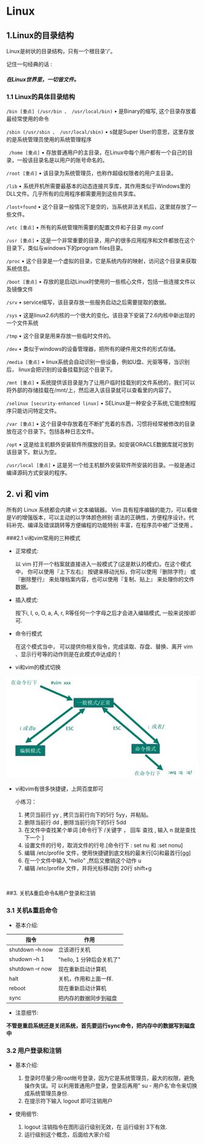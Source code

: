 # Linux

## 1.Linux的目录结构

Linux是树状的目录结构，只有一个根目录'/'。

记住一句经典的话 :

#####  在Linux世界里，一切皆文件。

### 1.1 Linux的具体目录结构 

`/bin [重点] (/usr/bin 、 /usr/local/bin)`                                                                                                             • 是Binary的缩写, 这个目录存放着最经常使用的命令

`/sbin (/usr/sbin 、 /usr/local/sbin)`                                                                                                                                   • s就是Super User的意思，这里存放的是系统管理员使用的系统管理程序 

` /home [重点]`
• 存放普通用户的主目录，在Linux中每个用户都有一个自己的目录，一般该目录名是以用户的账号命名的。

 `/root [重点]`
• 该目录为系统管理员，也称作超级权限者的用户主目录。 

`/lib`
• 系统开机所需要最基本的动态连接共享库，其作用类似于Windows里的DLL文件。几乎所有的应用程序都需要用到这些共享库。

`/lost+found`
• 这个目录一般情况下是空的，当系统非法关机后，这里就存放了一些文件。

`/etc [重点]`
• 所有的系统管理所需要的配置文件和子目录 my.conf

`/usr [重点]`
• 这是一个非常重要的目录，用户的很多应用程序和文件都放在这个目录下，类似与windows下的program files目录。 

`/proc`
• 这个目录是一个虚拟的目录，它是系统内存的映射，访问这个目录来获取系统信息。

`/boot [重点]`
• 存放的是启动Linux时使用的一些核心文件，包括一些连接文件以及镜像文件

`/srv`
• service缩写，该目录存放一些服务启动之后需要提取的数据。

`/sys`
• 这是linux2.6内核的一个很大的变化。该目录下安装了2.6内核中新出现的一个文件系统

`/tmp`
• 这个目录是用来存放一些临时文件的。 

`/dev`
• 类似于windows的设备管理器，把所有的硬件用文件的形式存储。

`/media [重点]`
• linux系统会自动识别一些设备，例如U盘、光驱等等，当识别后， linux会把识别的设备挂载到这个目录下。

`/mnt [重点]`
• 系统提供该目录是为了让用户临时挂载别的文件系统的，我们可以将外部的存储挂载在/mnt/上，然后进入该目录就可以查看里的内容了。

`/selinux [security-enhanced linux]`
• SELinux是一种安全子系统,它能控制程序只能访问特定文件。

`/var [重点]`
• 这个目录中存放着在不断扩充着的东西，习惯将经常被修改的目录放在这个目录下。包括各种日志文件。

`/opt`
• 这是给主机额外安装软件所摆放的目录。如安装ORACLE数据库就可放到该目录下。默认为空。

`/usr/local [重点]`
• 这是另一个给主机额外安装软件所安装的目录。一般是通过编译源码方式安装的程序。

## 2. vi 和 vim

所有的 Linux 系统都会内建 vi 文本编辑器。
Vim 具有程序编辑的能力，可以看做是Vi的增强版本，可以主动的以字体颜色辨别
语法的正确性，方便程序设计。代码补完、编译及错误跳转等方便编程的功能特别
丰富，在程序员中被广泛使用 。

###2.1 vi和vim常用的三种模式

- 正常模式:

  以 vim 打开一个档案就直接进入一般模式了(这是默认的模式)。在这个模式中， 你可以使用『上下左右』 按键来移动光标，你可以使用『删除字符』 或『删除整行』 来处理档案内容，也可以使用『复制、贴上』 来处理你的文件数据。

- 插入模式:

  按下i, I, o, O, a, A, r, R等任何一个字母之后才会进入编辑模式, 一般来说按i即可.

- 命令行模式

  在这个模式当中， 可以提供你相关指令，完成读取、存盘、替换、离开 vim 、显示行号等的动作则是在此模式中达成的！ 

- vi和vim的模式切换


![vi和vim的模式切换](img\vi和vim的模式切换.png)

- vi和vim有很多快捷键，上网百度即可

  小练习：

  1) 拷贝当前行 yy , 拷贝当前行向下的5行 5yy，并粘贴。
  2) 删除当前行 dd , 删除当前行向下的5行 5dd
  3) 在文件中查找某个单词 [命令行下 /关键字  ， 回车 查找 , 输入 n 就是查找下一个 ]
  4) 设置文件的行号，取消文件的行号.[命令行下 : set nu 和 :set nonu]
  5) 编辑 /etc/profile 文件，使用快捷键到底文档的最末行[G]和最首行[gg]
  6) 在一个文件中输入 "hello" ,然后又撤销这个动作 u
  7) 编辑 /etc/profile 文件，并将光标移动到 20行 shift+g 

  ​



##3. 关机&重启命令&用户登录和注销  

### 3.1 关机&重启命令 

- 基本介绍:

| 指令              | 作用                 |
| --------------- | ------------------ |
| shutdown –h now | 立该进行关机             |
| shudown  –h 1   | "hello, 1 分钟后会关机了" |
| shutdown –r now | 现在重新启动计算机          |
| halt            | 关机，作用和上面一样.        |
| reboot          | 现在重新启动计算机          |
| sync            | 把内存的数据同步到磁盘        |

- 注意细节:

**不管是重启系统还是关闭系统，首先要运行sync命令，把内存中的数据写到磁盘中** 

### 3.2 用户登录和注销 

- 基本介绍:

  1) 登录时尽量少用root帐号登录，因为它是系统管理员，最大的权限，避免操作失误。可
  以利用普通用户登录，登录后再用” su - 用户名’命令来切换成系统管理员身份.
  2) 在提示符下输入 logout 即可注销用户

- 使用细节:

  1) logout 注销指令在图形运行级别无效，在 运行级别 3下有效.
  2) 运行级别这个概念，后面给大家介绍 